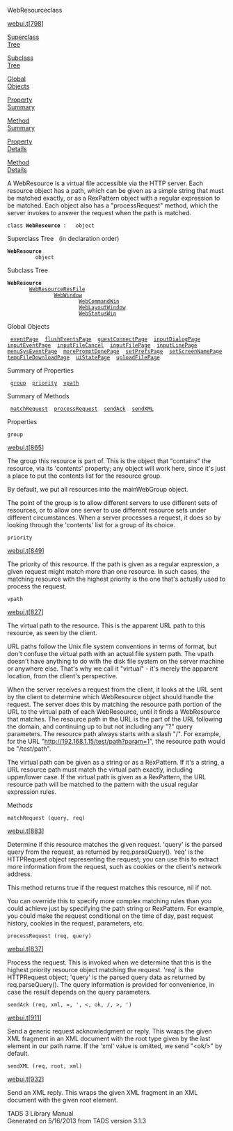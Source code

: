 ---
---
<span class="title">WebResource</span><span class="type">class</span>

[webui.t](../file/webui.t.html)\[[798](../source/webui.t.html#798)\]

[Superclass  
Tree](#_SuperClassTree_)

[Subclass  
Tree](#_SubClassTree_)

[Global  
Objects](#_ObjectSummary_)

[Property  
Summary](#_PropSummary_)

[Method  
Summary](#_MethodSummary_)

[Property  
Details](#_Properties_)

[Method  
Details](#_Methods_)

<div class="fdesc">

A WebResource is a virtual file accessible via the HTTP server. Each
resource object has a path, which can be given as a simple string that
must be matched exactly, or as a RexPattern object with a regular
expression to be matched. Each object also has a "processRequest"
method, which the server invokes to answer the request when the path is
matched.

`class `**`WebResource`**` :   object`

</div>

<span id="_SuperClassTree_"></span>

<div class="mjhd">

<span class="hdln">Superclass Tree</span>   (in declaration order)

</div>

**`WebResource`**  
`         object`  
<span id="_SubClassTree_"></span>

<div class="mjhd">

<span class="hdln">Subclass Tree</span>  

</div>

**`WebResource`**  
`         `[`WebResourceResFile`](../object/WebResourceResFile.html)  
`                 `[`WebWindow`](../object/WebWindow.html)  
`                         `[`WebCommandWin`](../object/WebCommandWin.html)  
`                         `[`WebLayoutWindow`](../object/WebLayoutWindow.html)  
`                         `[`WebStatusWin`](../object/WebStatusWin.html)  
<span id="_ObjectSummary_"></span>

<div class="mjhd">

<span class="hdln">Global Objects</span>  

</div>

` `[`eventPage`](../object/eventPage.html)`  `[`flushEventsPage`](../object/flushEventsPage.html)`  `[`guestConnectPage`](../object/guestConnectPage.html)`  `[`inputDialogPage`](../object/inputDialogPage.html)`  `[`inputEventPage`](../object/inputEventPage.html)`  `[`inputFileCancel`](../object/inputFileCancel.html)`  `[`inputFilePage`](../object/inputFilePage.html)`  `[`inputLinePage`](../object/inputLinePage.html)`  `[`menuSysEventPage`](../object/menuSysEventPage.html)`  `[`morePromptDonePage`](../object/morePromptDonePage.html)`  `[`setPrefsPage`](../object/setPrefsPage.html)`  `[`setScreenNamePage`](../object/setScreenNamePage.html)`  `[`tempFileDownloadPage`](../object/tempFileDownloadPage.html)`  `[`uiStatePage`](../object/uiStatePage.html)`  `[`uploadFilePage`](../object/uploadFilePage.html)`  `
<span id="_PropSummary_"></span>

<div class="mjhd">

<span class="hdln">Summary of Properties</span>  

</div>

` `[`group`](#group)`  `[`priority`](#priority)`  `[`vpath`](#vpath)`  `

<span id="_MethodSummary_"></span>

<div class="mjhd">

<span class="hdln">Summary of Methods</span>  

</div>

` `[`matchRequest`](#matchRequest)`  `[`processRequest`](#processRequest)`  `[`sendAck`](#sendAck)`  `[`sendXML`](#sendXML)`  `

<span id="_Properties_"></span>

<div class="mjhd">

<span class="hdln">Properties</span>  

</div>

<span id="group"></span>

`group`

[webui.t](../file/webui.t.html)\[[865](../source/webui.t.html#865)\]

<div class="desc">

The group this resource is part of. This is the object that "contains"
the resource, via its 'contents' property; any object will work here,
since it's just a place to put the contents list for the resource group.

By default, we put all resources into the mainWebGroup object.

The point of the group is to allow different servers to use different
sets of resources, or to allow one server to use different resource sets
under different circumstances. When a server processes a request, it
does so by looking through the 'contents' list for a group of its
choice.

</div>

<span id="priority"></span>

`priority`

[webui.t](../file/webui.t.html)\[[849](../source/webui.t.html#849)\]

<div class="desc">

The priority of this resource. If the path is given as a regular
expression, a given request might match more than one resource. In such
cases, the matching resource with the highest priority is the one that's
actually used to process the request.

</div>

<span id="vpath"></span>

`vpath`

[webui.t](../file/webui.t.html)\[[827](../source/webui.t.html#827)\]

<div class="desc">

The virtual path to the resource. This is the apparent URL path to this
resource, as seen by the client.

URL paths follow the Unix file system conventions in terms of format,
but don't confuse the virtual path with an actual file system path. The
vpath doesn't have anything to do with the disk file system on the
server machine or anywhere else. That's why we call it "virtual" - it's
merely the apparent location, from the client's perspective.

When the server receives a request from the client, it looks at the URL
sent by the client to determine which WebResource object should handle
the request. The server does this by matching the resource path portion
of the URL to the virtual path of each WebResource, until it finds a
WebResource that matches. The resource path in the URL is the part of
the URL following the domain, and continuing up to but not including any
"?" query parameters. The resource path always starts with a slash "/".
For example, for the URL "http://192.168.1.15/test/path?param=1", the
resource path would be "/test/path".

The virtual path can be given as a string or as a RexPattern. If it's a
string, a URL resource path must match the virtual path exactly,
including upper/lower case. If the virtual path is given as a
RexPattern, the URL resource path will be matched to the pattern with
the usual regular expression rules.

</div>

<span id="_Methods_"></span>

<div class="mjhd">

<span class="hdln">Methods</span>  

</div>

<span id="matchRequest"></span>

`matchRequest (query, req)`

[webui.t](../file/webui.t.html)\[[883](../source/webui.t.html#883)\]

<div class="desc">

Determine if this resource matches the given request. 'query' is the
parsed query from the request, as returned by req.parseQuery(). 'req' is
the HTTPRequest object representing the request; you can use this to
extract more information from the request, such as cookies or the
client's network address.

This method returns true if the request matches this resource, nil if
not.

You can override this to specify more complex matching rules than you
could achieve just by specifying the path string or RexPattern. For
example, you could make the request conditional on the time of day, past
request history, cookies in the request, parameters, etc.

</div>

<span id="processRequest"></span>

`processRequest (req, query)`

[webui.t](../file/webui.t.html)\[[837](../source/webui.t.html#837)\]

<div class="desc">

Process the request. This is invoked when we determine that this is the
highest priority resource object matching the request. 'req' is the
HTTPRequest object; 'query' is the parsed query data as returned by
req.parseQuery(). The query information is provided for convenience, in
case the result depends on the query parameters.

</div>

<span id="sendAck"></span>

`sendAck (req, xml, =, ', <, ok, /, >, ')`

[webui.t](../file/webui.t.html)\[[911](../source/webui.t.html#911)\]

<div class="desc">

Send a generic request acknowledgment or reply. This wraps the given XML
fragment in an XML document with the root type given by the last element
in our path name. If the 'xml' value is omitted, we send "\<ok/\>" by
default.

</div>

<span id="sendXML"></span>

`sendXML (req, root, xml)`

[webui.t](../file/webui.t.html)\[[932](../source/webui.t.html#932)\]

<div class="desc">

Send an XML reply. This wraps the given XML fragment in an XML document
with the given root element.

</div>

<div class="ftr">

TADS 3 Library Manual  
Generated on 5/16/2013 from TADS version 3.1.3

</div>
